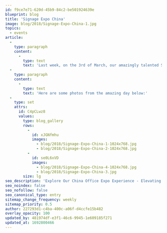 ```yaml
---
id: f9ce7e71-620d-45b9-84c2-be501924639e
blueprint: blog
title: 'Signage Expo China'
image: blog/2018/Signage-Expo-China-1.jpg
topics:
  - events
article:
  -
    type: paragraph
    content:
      -
        type: text
        text: 'Last week, on the 3rd of March, our amazingly talented Sales and Design team from our China office were able to participate in the 2018 Signage Expo at Guangzhou. The event inspired us with ideas to constantly improve our products and learn more about the increasingly relevant digital signage industry.'
  -
    type: paragraph
    content:
      -
        type: text
        text: 'Here are some photos from the amazing day below:'
  -
    type: set
    attrs:
      id: C4pCLwz8
      values:
        type: blog_gallery
        rows:
          -
            id: xJGNfmhu
            images:
              - blog/2018/Signage-Expo-China-1-1024x768.jpg
              - blog/2018/Signage-Expo-China-2-1024x768.jpg
          -
            id: se0L6xVD
            images:
              - blog/2018/Signage-Expo-China-4-1024x768.jpg
              - blog/2018/Signage-Expo-China-3.jpg
        size: lg
seo_description: 'Explore Our China Office Expo Experience - Elevating Digital Signage Insights. Discover Photos from the Event. Join our Innovation Journey Today!'
seo_noindex: false
seo_nofollow: false
seo_canonical_type: entry
sitemap_change_frequency: weekly
sitemap_priority: 0.5
author: 227293d1-c4ba-400c-a06f-d4ccfe15b482
overlay_opacity: 100
updated_by: 481974df-e3f1-46c6-9945-1e609185f271
updated_at: 1692800466
---
```


